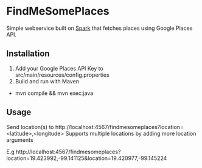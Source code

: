 # FindMeSomePlaces

Simple webservice built on [Spark](http://sparkjava.com/) that fetches places using Google Places API.

## Installation

1. Add your Google Places API Key to src/main/resources/config.properties
2. Build and run with Maven
  * mvn compile && mvn exec:java

## Usage

Send location(s) to http://localhost:4567/findmesomeplaces?location=\<latitude\>,\<longitude\>
Supports multiple locations by adding more location arguments

E.g
http://localhost:4567/findmesomeplaces?location=19.423992,-99.141125&location=19.420977,-99.145224

